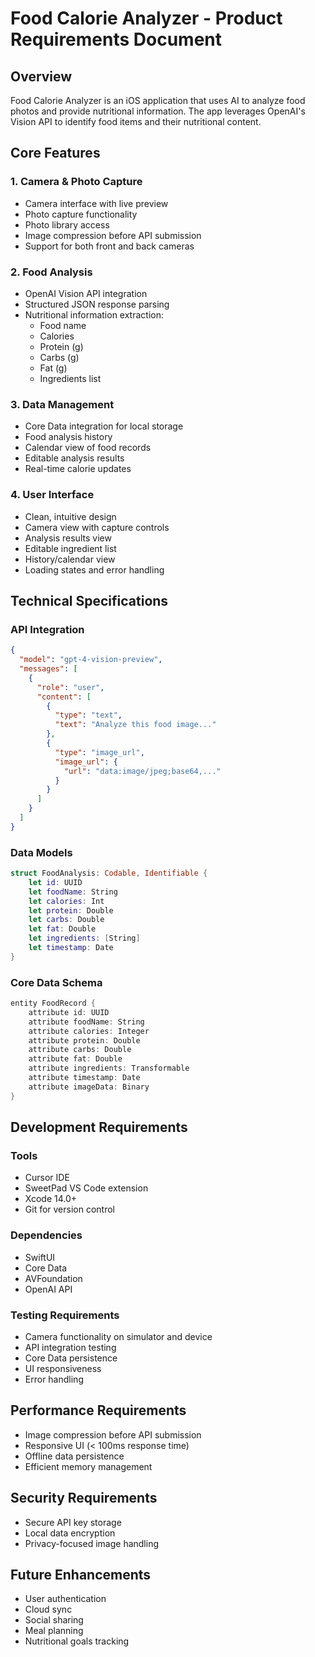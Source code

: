 # Food Calorie Analyzer - Product Requirements Document

## Overview
Food Calorie Analyzer is an iOS application that uses AI to analyze food photos and provide nutritional information. The app leverages OpenAI's Vision API to identify food items and their nutritional content.

## Core Features

### 1. Camera & Photo Capture
- Camera interface with live preview
- Photo capture functionality
- Photo library access
- Image compression before API submission
- Support for both front and back cameras

### 2. Food Analysis
- OpenAI Vision API integration
- Structured JSON response parsing
- Nutritional information extraction:
  - Food name
  - Calories
  - Protein (g)
  - Carbs (g)
  - Fat (g)
  - Ingredients list

### 3. Data Management
- Core Data integration for local storage
- Food analysis history
- Calendar view of food records
- Editable analysis results
- Real-time calorie updates

### 4. User Interface
- Clean, intuitive design
- Camera view with capture controls
- Analysis results view
- Editable ingredient list
- History/calendar view
- Loading states and error handling

## Technical Specifications

### API Integration
```json
{
  "model": "gpt-4-vision-preview",
  "messages": [
    {
      "role": "user",
      "content": [
        {
          "type": "text",
          "text": "Analyze this food image..."
        },
        {
          "type": "image_url",
          "image_url": {
            "url": "data:image/jpeg;base64,..."
          }
        }
      ]
    }
  ]
}
```

### Data Models
```swift
struct FoodAnalysis: Codable, Identifiable {
    let id: UUID
    let foodName: String
    let calories: Int
    let protein: Double
    let carbs: Double
    let fat: Double
    let ingredients: [String]
    let timestamp: Date
}
```

### Core Data Schema
```swift
entity FoodRecord {
    attribute id: UUID
    attribute foodName: String
    attribute calories: Integer
    attribute protein: Double
    attribute carbs: Double
    attribute fat: Double
    attribute ingredients: Transformable
    attribute timestamp: Date
    attribute imageData: Binary
}
```

## Development Requirements

### Tools
- Cursor IDE
- SweetPad VS Code extension
- Xcode 14.0+
- Git for version control

### Dependencies
- SwiftUI
- Core Data
- AVFoundation
- OpenAI API

### Testing Requirements
- Camera functionality on simulator and device
- API integration testing
- Core Data persistence
- UI responsiveness
- Error handling

## Performance Requirements
- Image compression before API submission
- Responsive UI (< 100ms response time)
- Offline data persistence
- Efficient memory management

## Security Requirements
- Secure API key storage
- Local data encryption
- Privacy-focused image handling

## Future Enhancements
- User authentication
- Cloud sync
- Social sharing
- Meal planning
- Nutritional goals tracking 